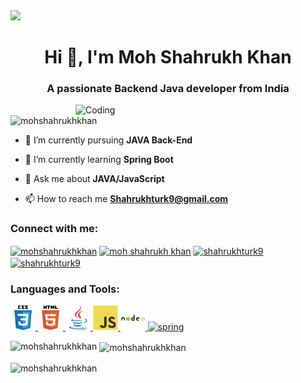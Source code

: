 
<img  src="http://www.pramukhdigital.com/wp-content/uploads/2018/07/New-PNC-Animated-Banners.gif">

<h1 align="center">Hi 👋, I'm Moh Shahrukh Khan</h1>
<h3 align="center">A passionate Backend Java developer from India</h3>

<img align="right" alt="Coding" width="400" src="https://camo.githubusercontent.com/c1dcb74cc1c1835b1d716f5051499a2814c683c806b15f04b0eba492863703e9/68747470733a2f2f63646e2e6472696262626c652e636f6d2f75736572732f3733303730332f73637265656e73686f74732f363538313234332f6176656e746f2e676966">

<p align="left"> <img src="https://komarev.com/ghpvc/?username=mohshahrukhkhan&label=Profile%20views&color=0e75b6&style=flat" alt="mohshahrukhkhan" /> </p>

- 🔭 I’m currently pursuing **JAVA Back-End**

- 🌱 I’m currently learning **Spring Boot**
 
- 💬 Ask me about **JAVA/JavaScript**

- 📫 How to reach me **Shahrukhturk9@gmail.com**

<h3 align="left">Connect with me:</h3>
<p align="left">
<a href="https://twitter.com/mohshahrukhkhan" target="blank"><img align="center" src="https://raw.githubusercontent.com/rahuldkjain/github-profile-readme-generator/master/src/images/icons/Social/twitter.svg" alt="mohshahrukhkhan" height="30" width="40" /></a>
<a href="https://linkedin.com/in/moh shahrukh khan" target="blank"><img align="center" src="https://raw.githubusercontent.com/rahuldkjain/github-profile-readme-generator/master/src/images/icons/Social/linked-in-alt.svg" alt="moh shahrukh khan" height="30" width="40" /></a>
<a href="https://www.hackerrank.com/shahrukhturk9" target="blank"><img align="center" src="https://raw.githubusercontent.com/rahuldkjain/github-profile-readme-generator/master/src/images/icons/Social/hackerrank.svg" alt="shahrukhturk9" height="30" width="40" /></a>
<a href="https://www.leetcode.com/shahrukhturk9" target="blank"><img align="center" src="https://raw.githubusercontent.com/rahuldkjain/github-profile-readme-generator/master/src/images/icons/Social/leet-code.svg" alt="shahrukhturk9" height="30" width="40" /></a>
</p>

<h3 align="left">Languages and Tools:</h3>
<p align="left"> <a href="https://www.w3schools.com/css/" target="_blank" rel="noreferrer"> <img src="https://raw.githubusercontent.com/devicons/devicon/master/icons/css3/css3-original-wordmark.svg" alt="css3" width="40" height="40"/> </a> <a href="https://www.w3.org/html/" target="_blank" rel="noreferrer"> <img src="https://raw.githubusercontent.com/devicons/devicon/master/icons/html5/html5-original-wordmark.svg" alt="html5" width="40" height="40"/> </a> <a href="https://www.java.com" target="_blank" rel="noreferrer"> <img src="https://raw.githubusercontent.com/devicons/devicon/master/icons/java/java-original.svg" alt="java" width="40" height="40"/> </a> <a href="https://developer.mozilla.org/en-US/docs/Web/JavaScript" target="_blank" rel="noreferrer"> <img src="https://raw.githubusercontent.com/devicons/devicon/master/icons/javascript/javascript-original.svg" alt="javascript" width="40" height="40"/> </a> <a href="https://nodejs.org" target="_blank" rel="noreferrer"> <img src="https://raw.githubusercontent.com/devicons/devicon/master/icons/nodejs/nodejs-original-wordmark.svg" alt="nodejs" width="40" height="40"/> </a> <a href="https://spring.io/" target="_blank" rel="noreferrer"> <img src="https://www.vectorlogo.zone/logos/springio/springio-icon.svg" alt="spring" width="40" height="40"/> </a> </p>

<p><img align="left" src="https://github-readme-stats.vercel.app/api/top-langs?username=mohshahrukhkhan&show_icons=true&locale=en&layout=compact" alt="mohshahrukhkhan" /></p>

<p>&nbsp;<img align="center" src="https://github-readme-stats.vercel.app/api?username=mohshahrukhkhan&show_icons=true&locale=en" alt="mohshahrukhkhan" /></p>

<p><img align="center" src="https://github-readme-streak-stats.herokuapp.com/?user=mohshahrukhkhan&" alt="mohshahrukhkhan" /></p>

